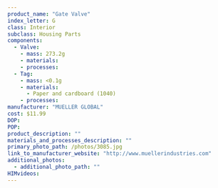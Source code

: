 ```yaml
---
product_name: "Gate Valve"
index_letter: G
class: Interior
subclass: Housing Parts
components:
  - Valve:
    - mass: 273.2g
    - materials:
    - processes:
  - Tag:
    - mass: <0.1g
    - materials:
      - Paper and cardboard (1040)
    - processes:
manufacturer: "MUELLER GLOBAL"
cost: $11.99
DOP: 
POP: 
product_description: ""
materials_and_processes_description: ""
primary_photo_path: /photos/3085.jpg
link_to_manufacturer_website: "http://www.muellerindustries.com"
additional_photos:
  - additional_photo_path: ""
HIMvideos:
---
```

